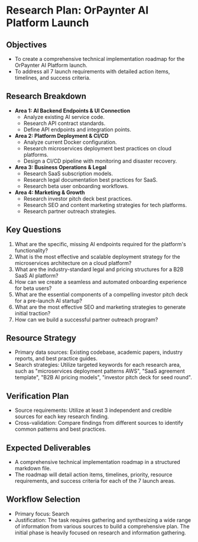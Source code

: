# Research Plan: OrPaynter AI Platform Launch

## Objectives
- To create a comprehensive technical implementation roadmap for the OrPaynter AI Platform launch.
- To address all 7 launch requirements with detailed action items, timelines, and success criteria.

## Research Breakdown
- **Area 1: AI Backend Endpoints & UI Connection**
  - Analyze existing AI service code.
  - Research API contract standards.
  - Define API endpoints and integration points.
- **Area 2: Platform Deployment & CI/CD**
  - Analyze current Docker configuration.
  - Research microservices deployment best practices on cloud platforms.
  - Design a CI/CD pipeline with monitoring and disaster recovery.
- **Area 3: Business Operations & Legal**
  - Research SaaS subscription models.
  - Research legal documentation best practices for SaaS.
  - Research beta user onboarding workflows.
- **Area 4: Marketing & Growth**
  - Research investor pitch deck best practices.
  - Research SEO and content marketing strategies for tech platforms.
  - Research partner outreach strategies.

## Key Questions
1. What are the specific, missing AI endpoints required for the platform's functionality?
2. What is the most effective and scalable deployment strategy for the microservices architecture on a cloud platform?
3. What are the industry-standard legal and pricing structures for a B2B SaaS AI platform?
4. How can we create a seamless and automated onboarding experience for beta users?
5. What are the essential components of a compelling investor pitch deck for a pre-launch AI startup?
6. What are the most effective SEO and marketing strategies to generate initial traction?
7. How can we build a successful partner outreach program?

## Resource Strategy
- Primary data sources: Existing codebase, academic papers, industry reports, and best practice guides.
- Search strategies: Utilize targeted keywords for each research area, such as "microservices deployment patterns AWS", "SaaS agreement template", "B2B AI pricing models", "investor pitch deck for seed round".

## Verification Plan
- Source requirements: Utilize at least 3 independent and credible sources for each key research finding.
- Cross-validation: Compare findings from different sources to identify common patterns and best practices.

## Expected Deliverables
- A comprehensive technical implementation roadmap in a structured markdown file.
- The roadmap will detail action items, timelines, priority, resource requirements, and success criteria for each of the 7 launch areas.

## Workflow Selection
- Primary focus: Search
- Justification: The task requires gathering and synthesizing a wide range of information from various sources to build a comprehensive plan. The initial phase is heavily focused on research and information gathering.

